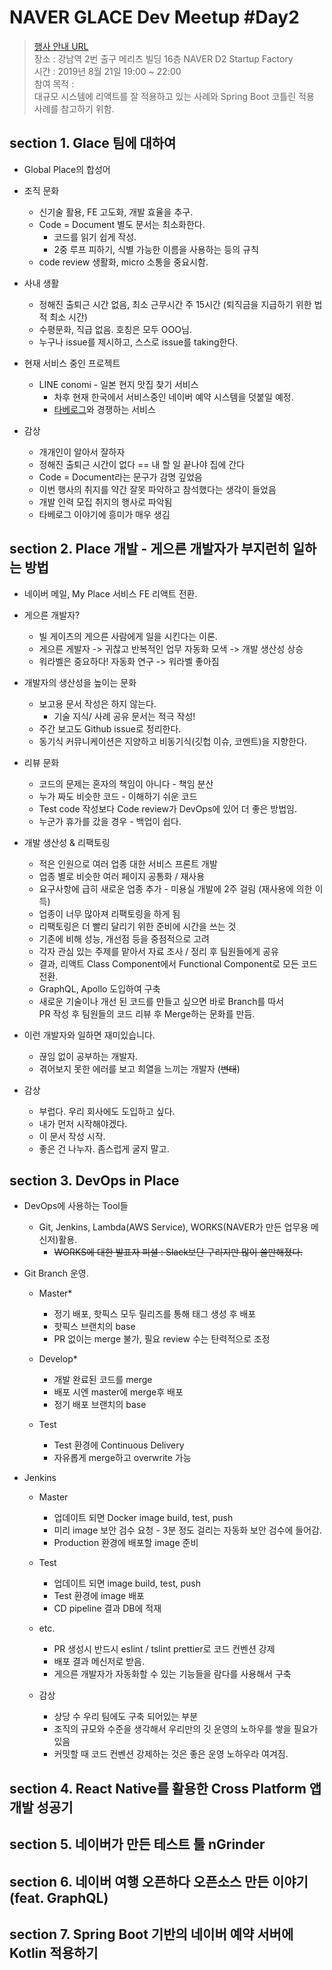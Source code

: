 # NAVER GLACE Dev Meetup #Day2

> [행사 안내 URL](https://festa.io/events/424)  
> 장소 : 강남역 2번 출구 메리츠 빌딩 16층 NAVER D2 Startup Factory  
> 시간 : 2019년 8월 21일 19:00 ~ 22:00  
> 참여 목적 :  
> 대규모 시스템에 리액트를 잘 적용하고 있는 사례와 Spring Boot 코틀린 적용 사례를 참고하기 위함.

## section 1. Glace 팀에 대하여

* Global Place의 합성어

* 조직 문화
  * 신기술 활용, FE 고도화, 개발 효율을 추구.
  * Code = Document 별도 문서는 최소화한다.
    * 코드를 읽기 쉽게 작성.
    * 2중 루프 피하기, 식별 가능한 이름을 사용하는 등의 규칙
  * code review 생활화, micro 소통을 중요시함.

* 사내 생활
  * 정해진 출퇴근 시간 없음, 최소 근무시간 주 15시간 (퇴직금을 지급하기 위한 법적 최소 시간)
  * 수평문화, 직급 없음. 호칭은 모두 OOO님.
  * 누구나 issue를 제시하고, 스스로 issue를 taking한다.

* 현재 서비스 중인 프로젝트
  * LINE conomi - 일본 현지 맛집 찾기 서비스
    * 차후 현재 한국에서 서비스중인 네이버 예약 시스템을 덧붙일 예정.
    * [타베로그](https://tabelog.com)와 경쟁하는 서비스

* 감상
  * 개개인이 알아서 잘하자
  * 정해진 출퇴근 시간이 없다 == 내 할 일 끝나야 집에 간다
  * Code = Document라는 문구가 감명 깊었음
  * 이번 행사의 취지를 약간 잘못 파악하고 참석했다는 생각이 들었음
  * 개발 인력 모집 취지의 행사로 파악됨
  * 타베로그 이야기에 흥미가 매우 생김

## section 2. Place 개발 - 게으른 개발자가 부지런히 일하는 방법

* 네이버 메일, My Place 서비스 FE 리액트 전환.
  
* 게으른 개발자?
  * 빌 게이츠의 게으른 사람에게 일을 시킨다는 이론.
  * 게으른 게발자 -> 귀찮고 반복적인 업무 자동화 모색 -> 개발 생산성 상승
  * 워라벨은 중요하다! 자동화 연구 -> 워라벨 좋아짐

* 개발자의 생산성을 높이는 문화
  * 보고용 문서 작성은 하지 않는다.
    * 기술 지식/ 사례 공유 문서는 적극 작성!
  * 주간 보고도 Github issue로 정리한다.
  * 동기식 커뮤니케이션은 지양하고 비동기식(깃헙 이슈, 코멘트)을 지향한다.
  
* 리뷰 문화
  * 코드의 문제는 혼자의 책임이 아니다 - 책임 분산
  * 누가 짜도 비슷한 코드 - 이해하기 쉬운 코드
  * Test code 작성보다 Code review가 DevOps에 있어 더 좋은 방법임.
  * 누군가 휴가를 갔을 경우 - 백업이 쉽다.

* 개발 생산성 & 리팩토링
  * 적은 인원으로 여러 업종 대한 서비스 프론트 개발
  * 업종 별로 비슷한 여러 페이지 공통화 / 재사용
  * 요구사항에 급히 새로운 업종 추가 - 미용실 개발에 2주 걸림 (재사용에 의한 이득)
  * 업종이 너무 많아져 리팩토링을 하게 됨
  * 리팩토링은 더 빨리 달리기 위한 준비에 시간을 쓰는 것
  * 기존에 비해 성능, 개선점 등을 중점적으로 고려
  * 각자 관심 있는 주제를 맡아서 자료 조사 / 정리 후 팀원들에게 공유
  * 결과, 리액트 Class Component에서 Functional Component로 모든 코드 전환.
  * GraphQL, Apollo 도입하여 구축
  * 새로운 기술이나 개선 된 코드를 만들고 싶으면 바로 Branch를 따서  
    PR 작성 후 팀원들의 코드 리뷰 후 Merge하는 문화를 만듬.

* 이런 개발자와 일하면 재미있습니다.
  * 끊임 없이 공부하는 개발자.
  * 겪어보지 못한 에러를 보고 희열을 느끼는 개발자 (~~변태~~)

* 감상
  * 부럽다. 우리 회사에도 도입하고 싶다.
  * 내가 먼저 시작해야겠다.
  * 이 문서 작성 시작.
  * 좋은 건 나누자. 좀스럽게 굴지 말고.

## section 3. DevOps in Place

* DevOps에 사용하는 Tool들
  * Git, Jenkins, Lambda(AWS Service), WORKS(NAVER가 만든 업무용 메신저)활용.
    * ~~WORKS에 대한 발표자 피셜 : Slack보단 구리지만 많이 쓸만해졌다.~~

* Git Branch 운영.
  
  * Master*
    * 정기 배포, 핫픽스 모두 릴리즈를 통해 태그 생성 후 배포
    * 핫픽스 브랜치의 base
    * PR 없이는 merge 불가, 필요 review 수는 탄력적으로 조정

  * Develop*
    * 개발 완료된 코드를 merge
    * 배포 시엔 master에 merge후 배포
    * 정기 배포 브랜치의 base

  * Test
    * Test 환경에 Continuous Delivery
    * 자유롭게 merge하고 overwrite 가능

* Jenkins

  * Master
    * 업데이트 되면 Docker image build, test, push
    * 미리 image 보안 검수 요청 - 3분 정도 걸리는 자동화 보안 검수에 들어감.
    * Production 환경에 배포할 image 준비

  * Test
    * 업데이트 되면 image build, test, push
    * Test 환경에 image 배포
    * CD pipeline 결과 DB에 적재
  
  * etc.
    * PR 생성시 반드시 eslint / tslint prettier로 코드 컨벤션 강제
    * 배포 결과 메신저로 받음.
    * 게으른 개발자가 자동화할 수 있는 기능들을 람다를 사용해서 구축
  
  * 감상
    * 상당 수 우리 팀에도 구축 되어있는 부분
    * 조직의 규모와 수준을 생각해서 우리만의 깃 운영의 노하우를 쌓을 필요가 있음
    * 커밋할 때 코드 컨벤션 강제하는 것은 좋은 운영 노하우라 여겨짐.

## section 4. React Native를 활용한 Cross Platform 앱 개발 성공기

## section 5. 네이버가 만든 테스트 툴 nGrinder

## section 6. 네이버 여행 오픈하다 오픈소스 만든 이야기 (feat. GraphQL)

## section 7. Spring Boot 기반의 네이버 예약 서버에 Kotlin 적용하기

